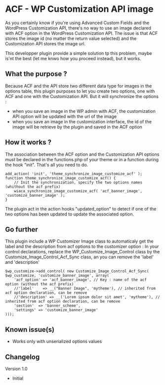 # ACF - WP Customization API image
As you certainly know if you're using Advanced Custom Fields and the WordPress Customization API, there's no way to use an image declared with ACF option in the WordPress Customization API. The issue is that ACF stores the image id (no matter the return value selected) and the Customization API stores the image url.

This developper plugin provide a simple solution tp this problem, maybe is'nt the best (let me knwo how you proceed instead), but it works.

## What the purpose ?
Because ACF and the API store two different data type for images in the options table, this plugin purposes to let you create two options, one with ACF and one with the Customization API.
But it will synchronize the options :
- when you save an image in the WP admin with ACF, the customization API option will be updated with the url of the image
- when you save an image in the customization interface, the id of the image will be retrieve by the plugin and saved in the ACF option

## How it works ?
The association between the ACF option and the Customization API options must be declared in the functions.php of your theme or in a function during the hook "init".
That's all you need to do.

    add_action( 'init', 'theme_synchronize_image_customize_acf' );
    function theme_synchronize_image_customize_acf() {
        // Init the synchronization, specify the two options names (whithout the acf prefix)
        wiaca_synchronize_image_customize_acf( 'acf_banner_image', 'customize_banner_image' );
    }


The plugin act in the action hooks "updated_option" to detect if one of the two options has been updated to update the associated option.

## Go further
This plugin include a WP Customizer Image class to automaticaly get the label and the description from acf options to the customizer option :
In your control declarations, replace the WP_Customize_Image_Control class by the Customize_Image_Control_Acf_Sync class, an you can remove the 'label' and 'description'

    $wp_customize->add_control( new Customize_Image_Control_Acf_Sync( $wp_customize, 'customize_banner_image', array(
        'acf_option' => 'acf_banner_image', // Key : name of the acf option (without the acf prefix)
        //'label'    => __("Banner Image", 'mytheme'), // inherited from acf option declaration, can be remove
        //'description' => __('Lorem ipsum dolor sit amet', 'mytheme'), // inherited from acf option declaration, can be remove
        'section'  => 'banner_scheme',
        'settings' => 'customize_banner_image'
    )));

## Known issue(s)
- Works only with unserialized options values

## Changelog
Version 1.0
- Initial
